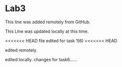 
# Lab3

This line was added remotely from GitHub.

This LIne was updated locally at this time.

<<<<<<< HEAD
file edited for task 1(6)
<<<<<<< HEAD

edited remotely.

edited locally.
changes for task6......
